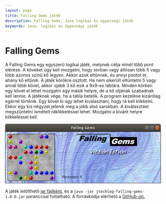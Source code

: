 ```yaml
---
layout: page
title: Falling Gems játék
description: Falling Gems, Java logikai és ügyességi játék
keywords: Java, logikai és ügyességi játék
---
```


# Falling Gems

A Falling Gems egy egyszerű logikai játék, melynek célja minél több pont
elérése. A köveket úgy kell mozgatni, hogy sorban vagy átlósan több 5
vagy több azonos színű kő legyen. Akkor azok eltűnnek, és annyi pontot
ér, ahány kő eltűnik. A játék körökre osztott. Ha nem sikerült
eltüntetni 5 vagy annál több követ, akkor újabb 3 kő esik a 9x9-es
táblára. Minden körben egy követ el lehet mozgatni egy másik helyre, de
a kő útjának szabadnak kell lennie. A játéknak vége, ha a tábla betelik.
A program kezelése kizárólag egérrel történik. Egy követ ki úgy lehet
kiválasztani, hogy rá kell klikkelni. Ekkor egy kis négyzet jelenik meg
a jobb alsó sarokban. A kiválasztást megszüntetni ismételt
ráklikkeléssel lehet. Mozgatni a kivánt helyre klikkeléssel kell.

<div class="text-center">
  <img src="/assets/img/fallinggems.png" class="img-fluid" alt="Falling Gems">
</div>

A játék letölthető 
[jar fájlként](https://github.com/vicziani/jtechlog-falling-gems/releases/download/1.0.0/jtechlog-falling-gems-1.0.0.jar),
és a `java -jar jtechlog-falling-gems-1.0.0.jar` paranccsal futtatható.
A forráskódja elérhető a
[GitHub-on.](http://github.com/vicziani/jtechlog-falling-gems)